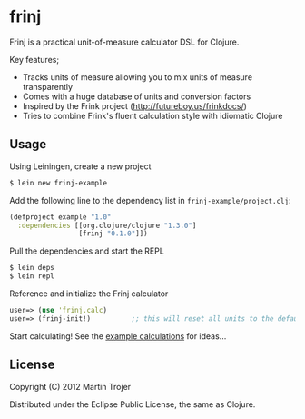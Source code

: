 # frinj

Frinj is a practical unit-of-measure calculator DSL for Clojure.

Key features;

* Tracks units of measure allowing you to mix units of measure transparently
* Comes with a huge database of units and conversion factors
* Inspired by the Frink project (http://futureboy.us/frinkdocs/)
* Tries to combine Frink's fluent calculation style with idiomatic Clojure

## Usage

Using Leiningen, create a new project

```sh
$ lein new frinj-example
```

Add the following line to the dependency list in `frinj-example/project.clj`:

```clj
(defproject example "1.0"
  :dependencies [[org.clojure/clojure "1.3.0"]
                 [frinj "0.1.0"]])
```

Pull the dependencies and start the REPL

```sh
$ lein deps
$ lein repl
```

Reference and initialize the Frinj calculator

```clj
user=> (use 'frinj.calc)
user=> (frinj-init!)          ;; this will reset all units to the defaults
```

Start calculating! See the [example calculations](https://github.com/martintrojer/frinj/blob/master/src/frinj/examples.clj "example calculations") for ideas...

## License

Copyright (C) 2012 Martin Trojer

Distributed under the Eclipse Public License, the same as Clojure.
